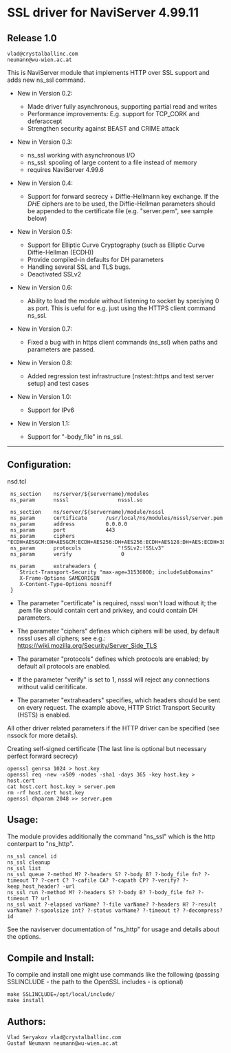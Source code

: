 # SSL driver for NaviServer 4.99.11 #

## Release 1.0 ##

    vlad@crystalballinc.com
    neumann@wu-wien.ac.at

This is NaviServer module that implements HTTP over SSL support and
adds new ns_ssl command.

* New in Version 0.2:
    - Made driver fully asynchronous, supporting partial read and writes
    - Performance improvements: E.g. support for TCP_CORK and deferaccept
    - Strengthen security against BEAST and CRIME attack

* New in Version 0.3:
    - ns_ssl working with asynchronous I/O
    - ns_ssl: spooling of large content to a file instead of memory
    - requires NaviServer 4.99.6

* New in Version 0.4:
    - Support for forward secrecy + Diffie-Hellmann key exchange.
      If the *DHE* ciphers are to be used, the Diffie-Hellman parameters
      should be appended to the certificate file (e.g. "server.pem",
      see sample below)

* New in Version 0.5:
    - Support for Elliptic Curve Cryptography 
      (such as Elliptic Curve Diffie-Hellman (ECDH))
    - Provide compiled-in defaults for DH parameters
    - Handling several SSL and TLS bugs.
    - Deactivated SSLv2

* New in Version 0.6:
    - Ability to load the module without listening to socket by speciying 0 as port.
      This is ueful for e.g. just using the HTTPS client command ns_ssl.

* New in Version 0.7:
    - Fixed a bug with in https client commands (ns_ssl) when paths and parameters
      are passed.

* New in Version 0.8:
    - Added regression test infrastructure (nstest::https and test server
	  setup) and test cases

* New in Version 1.0:
    - Support for IPv6

* New in Version 1.1:
    - Support for "-body_file" in ns_ssl.

***

## Configuration: ##

   nsd.tcl

     ns_section    ns/server/${servername}/modules
     ns_param      nsssl        		nsssl.so

     ns_section    ns/server/${servername}/module/nsssl
     ns_param	   certificate 		/usr/local/ns/modules/nsssl/server.pem
     ns_param      address    		0.0.0.0
     ns_param      port       		443
     ns_param      ciphers              "ECDH+AESGCM:DH+AESGCM:ECDH+AES256:DH+AES256:ECDH+AES128:DH+AES:ECDH+3DES:DH+3DES:RSA+AESGCM:RSA+AES:RSA+3DES:!aNULL:!MD5:!RC4"
     ns_param      protocols            "!SSLv2:!SSLv3"
     ns_param      verify                0

     ns_param      extraheaders {
        Strict-Transport-Security "max-age=31536000; includeSubDomains"
        X-Frame-Options SAMEORIGIN
        X-Content-Type-Options nosniff
     }


 * The parameter "certificate" is required, nsssl won't load without it; 
   the .pem file should contain cert and privkey, and could contain DH parameters.

 * The parameter "ciphers" defines which ciphers will be used, by default nsssl uses all ciphers;
   see e.g.: https://wiki.mozilla.org/Security/Server_Side_TLS

 * The parameter "protocols" defines which protocols are enabled;
   by default all protocols are enabled.

 * If the parameter "verify" is set to 1, nsssl will reject any connections without 
   valid ceritificate.

 * The parameter "extraheaders" specifies, which headers should be sent on every request.
   The example above, HTTP Strict Transport Security (HSTS) is enabled.


 All other driver related parameters if the HTTP driver can be specified
 (see nssock for more details).

 Creating self-signed certificate 
 (The last line is optional but necessary perfect forward secrecy)

    openssl genrsa 1024 > host.key
    openssl req -new -x509 -nodes -sha1 -days 365 -key host.key > host.cert
    cat host.cert host.key > server.pem
    rm -rf host.cert host.key
    openssl dhparam 2048 >> server.pem


## Usage: ##

   The module provides additionally the command "ns_ssl" 
   which is the http conterpart to "ns_http". 

    ns_ssl cancel id
    ns_ssl cleanup
    ns_ssl list
    ns_ssl queue ?-method M? ?-headers S? ?-body B? ?-body_file fn? ?-timeout T? ?-cert C? ?-cafile CA? ?-capath CP? ?-verify? ?-keep_host_header? -url
    ns_ssl run ?-method M? ?-headers S? ?-body B? ?-body_file fn? ?-timeout T? url
    ns_ssl wait ?-elapsed varName? ?-file varName? ?-headers H? ?-result varName? ?-spoolsize int? ?-status varName? ?-timeout t? ?-decompress? id

  See the naviserver documentation of "ns_http" for usage and details about the options.

## Compile and Install: ##

   To compile and install one might use commands like the following
   (passing SSLINCLUDE - the path to the OpenSSL includes - is
   optional)
	
    make SSLINCLUDE=/opt/local/include/
    make install

## Authors: ##

    Vlad Seryakov vlad@crystalballinc.com
    Gustaf Neumann neumann@wu-wien.ac.at
